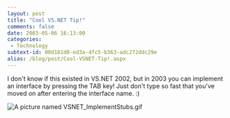 ```yaml
---
layout: post
title: "Cool VS.NET Tip!"
comments: false
date: 2003-05-06 16:13:00
categories:
 - Technology
subtext-id: 00d181d0-ed3a-4fc5-b363-adc272ddc29e
alias: /blog/post/Cool-VSNET-Tip!.aspx
---
```



I don't know if this existed in VS.NET 2002, but in 2003 you can implement an interface by pressing the TAB key! Just don't type so fast that you've moved on after entering the interface name. :)

![A picture named VSNET_ImplementStubs.gif](http://www.peterprovost.org/images/myPictures/2003/05/06/VSNET_ImplementStubs.gif)
